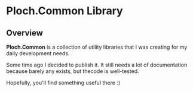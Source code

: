 # Ploch.Common Library

## Overview

**Ploch.Common** is a collection of utility libraries that I was creating for my daily development needs.

Some time ago I decided to publish it. It still needs a lot of documentation because barely any exists, but thecode is
well-tested.

Hopefully, you'll find something useful there :)
